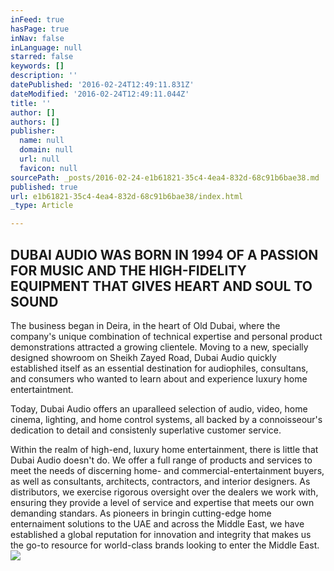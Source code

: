 ```yaml
---
inFeed: true
hasPage: true
inNav: false
inLanguage: null
starred: false
keywords: []
description: ''
datePublished: '2016-02-24T12:49:11.831Z'
dateModified: '2016-02-24T12:49:11.044Z'
title: ''
author: []
authors: []
publisher:
  name: null
  domain: null
  url: null
  favicon: null
sourcePath: _posts/2016-02-24-e1b61821-35c4-4ea4-832d-68c91b6bae38.md
published: true
url: e1b61821-35c4-4ea4-832d-68c91b6bae38/index.html
_type: Article

---
```

## DUBAI AUDIO WAS BORN IN 1994 OF A PASSION FOR MUSIC AND THE HIGH-FIDELITY EQUIPMENT THAT GIVES HEART AND SOUL TO SOUND

The business began in Deira, in the heart of Old Dubai, where the company's unique combination of technical expertise and personal product demonstrations attracted a growing clientele. Moving to a new, specially designed showroom on Sheikh Zayed Road, Dubai Audio quickly established itself as an essential destination for audiophiles, consultans, and consumers who wanted to learn about and experience luxury home entertaintment. 

Today, Dubai Audio offers an uparalleed selection of audio, video, home cinema, lighting, and home control systems, all backed by a connoisseour's dedication to detail and consistenly superlative customer service. 

Within the realm of high-end, luxury home entertainment, there is little that Dubai Audio doesn't do. We offer a full range of products and services to meet the needs of discerning home- and commercial-entertainment buyers, as well as consultants, architects, contractors, and interior designers. As distributors, we exercise rigorous oversight over the dealers we work with, ensuring they provide a level of service and expertise that meets our own demanding standars. As pioneers in bringin cutting-edge home enternaiment solutions to the UAE and across the Middle East, we have established a global reputation for innovation and integrity that makes us the go-to resource for world-class brands looking to enter the Middle East.
![](https://the-grid-user-content.s3-us-west-2.amazonaws.com/31cf54aa-5bf3-456e-befe-d24ac461d55b.jpg)